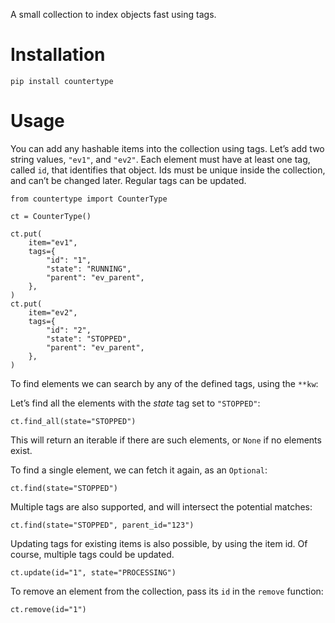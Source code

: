 A small collection to index objects fast using tags.

Installation
============

    pip install countertype

Usage
=====

You can add any hashable items into the collection using tags. Let’s add
two string values, `"ev1"`, and `"ev2"`. Each element must have at least
one tag, called `id`, that identifies that object. Ids must be unique
inside the collection, and can’t be changed later. Regular tags can be
updated.

    from countertype import CounterType

    ct = CounterType()

    ct.put(
        item="ev1",
        tags={
            "id": "1",
            "state": "RUNNING",
            "parent": "ev_parent",
        },
    )
    ct.put(
        item="ev2",
        tags={
            "id": "2",
            "state": "STOPPED",
            "parent": "ev_parent",
        },
    )

To find elements we can search by any of the defined tags, using the
`**kw`:

Let’s find all the elements with the *state* tag set to `"STOPPED"`:

    ct.find_all(state="STOPPED")

This will return an iterable if there are such elements, or `None` if no
elements exist.

To find a single element, we can fetch it again, as an `Optional`:

    ct.find(state="STOPPED")

Multiple tags are also supported, and will intersect the potential
matches:

    ct.find(state="STOPPED", parent_id="123")

Updating tags for existing items is also possible, by using the item id.
Of course, multiple tags could be updated.

    ct.update(id="1", state="PROCESSING")

To remove an element from the collection, pass its `id` in the `remove`
function:

    ct.remove(id="1")
